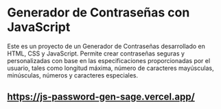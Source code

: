 # Generador de Contraseñas con JavaScript

Este es un proyecto de un Generador de Contraseñas desarrollado en HTML, CSS y JavaScript. Permite crear contraseñas seguras y personalizadas con base en las especificaciones proporcionadas por el usuario, tales como longitud máxima, número de caracteres mayúsculas, minúsculas, números y caracteres especiales.

## https://js-password-gen-sage.vercel.app/
